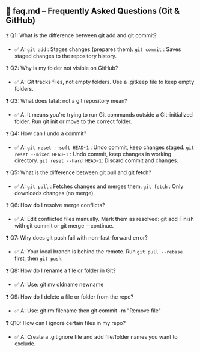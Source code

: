 ## 📘 faq.md – Frequently Asked Questions (Git & GitHub)

❓ Q1: What is the difference between git add and git commit?
- ✅ A:
`git add` : Stages changes (prepares them).
`git commit` : Saves staged changes to the repository history.


❓ Q2: Why is my folder not visible on GitHub?
- ✅ A: Git tracks files, not empty folders. Use a .gitkeep file to keep empty folders.


❓ Q3: What does fatal: not a git repository mean?
- ✅ A: It means you're trying to run Git commands outside a Git-initialized folder. Run git init or move to the correct folder.


❓ Q4: How can I undo a commit?
- ✅ A:
`git reset --soft HEAD~1` : Undo commit, keep changes staged.
`git reset --mixed HEAD~1` : Undo commit, keep changes in working directory.
`git reset --hard HEAD~1`: Discard commit and changes.


❓ Q5: What is the difference between git pull and git fetch?
- ✅ A:
`git pull` : Fetches changes and merges them.
`git fetch` : Only downloads changes (no merge).


❓ Q6: How do I resolve merge conflicts?
- ✅ A:
Edit conflicted files manually.
Mark them as resolved: git add <file>
Finish with git commit or git merge --continue.


❓ Q7: Why does git push fail with non-fast-forward error?
- ✅ A:
Your local branch is behind the remote. Run `git pull --rebase` first, then `git push`.


❓ Q8: How do I rename a file or folder in Git?
- ✅ A:
Use: git mv oldname newname


❓ Q9: How do I delete a file or folder from the repo?
- ✅ A:
Use: git rm filename then git commit -m "Remove file"


❓ Q10: How can I ignore certain files in my repo?
- ✅ A:
Create a .gitignore file and add file/folder names you want to exclude.

